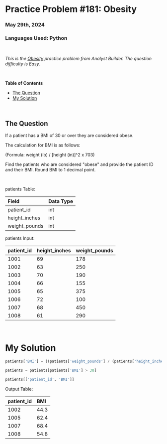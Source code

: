 # **Practice Problem #181: Obesity**
### May 29th, 2024
### Languages Used: Python

<br>

*This is the [Obesity](https://www.analystbuilder.com/questions/obesity-Chusc) practice problem from Analyst Builder. The question difficulty is Easy.*

<br>

**Table of Contents**

-   [The Question](#the-question)
-   [My Solution](#my-solution)
  
<br>

## The Question

If a patient has a BMI of 30 or over they are considered obese.

The calculation for BMI is as follows:

(Formula: weight (lb) / [height (in)]^2 x 703)

Find the patients who are considered "obese" and provide the patient ID and their BMI. Round BMI to 1 decimal point.

<br>

patients Table:

| Field         | Data Type |
| :------------ | :-------- |
| patient_id    | int       |
| height_inches | int       |
| weight_pounds | int       |

patients Input:

| patient_id | height_inches | weight_pounds |
| :--------- | :------------ | :------------ |
| 1001       | 69            | 178           |
| 1002       | 63            | 250           |
| 1003       | 70            | 190           |
| 1004       | 66            | 155           |
| 1005       | 65            | 375           |
| 1006       | 72            | 100           |
| 1007       | 68            | 450           |
| 1008       | 61            | 290           |

<br>

# My Solution

``` Python
patients['BMI'] = ((patients['weight_pounds'] / (patients['height_inches']**2)) * 703).round(1)

patients = patients[patients['BMI'] > 30]

patients[['patient_id', 'BMI']]
```

Output Table:

| patient_id | BMI  |
| :--------- | :--- |
| 1002       | 44.3 |
| 1005       | 62.4 |
| 1007       | 68.4 |
| 1008       | 54.8 |
